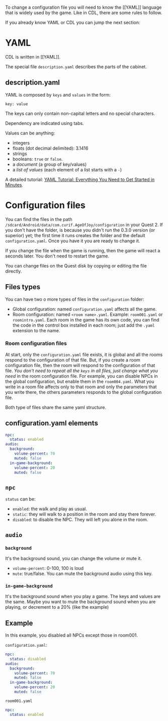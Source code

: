 To change a configuration file you will need to know the [[YAML]] language that is widely used by the game. Like in CDL, there are some rules to follow.

If you already know YAML or CDL you can jump the next section:


# YAML

CDL is written in [[YAML]].

The special file ```description.yaml``` describes the parts of the cabinet.

## description.yaml

YAML is composed by `keys` and `values` in the form:
```
key: value
```
The keys can only contain non-capital letters and no special characters.

Dependency are indicated using tabs. 

Values can be anything:
* integers
* floats (dot decimal delimited): 3.1416
* strings
* booleans: `true` or `false`.
* a *document* (a group of key/values) 
* a *list of values* (each element of a list starts with a `-`)

A detailed tutorial: [YAML Tutorial: Everything You Need to Get Started in Minutes](https://www.cloudbees.com/blog/yaml-tutorial-everything-you-need-get-started).

# Configuration files

You can find the files in the path `/sdcard/Android/data/com.curif.AgeOfJoy/configuration` in your Quest 2. If you don't have the folder, is because you didn't run the 0.3.0 version (or superior) yet; the first time it runs creates the folder and the default `configuration.yaml`. Once you have it you are ready to change it.

If you change the file when the game is running, then the game will react a seconds later. You don't need to restart the game.

You can change files on the Quest disk by copying or editing the file directly.

## Files types

You can have two o more types of files in the `configuration` folder:
- Global configuration: named `configuration.yaml` affects all the game.
- Room configuration: named `<room name>.yaml`. Example: `room001.yaml` or `roomintro.yaml`. Each room in the game has its own code, you can find the code in the control box installed in each room; just add the `.yaml` extension to the name.

### Room configuration files
At start, only the `configuration.yaml` file exists, it is global and all the rooms respond to the configuration of that file. But, if you create a room configuration file, then the room will respond to the configuration of that file. _You don't need to repeat all the `keys` in all files, just change what you need_ in the room configuration file. For example, you can disable NPCs in the global configuration, but enable them in the `room004.yaml`. What you write in a room file affects only to that room and only the parameters that you write there, the others parameters responds to the global configuration file.

Both type of files share the same yaml structure.

## configuration.yaml elements

```yaml
npc:
  status: enabled
audio:
  background:
    volume-percent: 70	
    muted: false
  in-game-background:
    volume-percent: 20
    muted: false
```

## `npc`

`status` can be:
* `enabled`: the walk and play as usual.
* `static`: they will walk to a position in the room and stay there forever.
* `disabled`: to disable the NPC. They will left you alone in the room.

## `audio`
### `background` 
It's the background sound, you can change the volume or mute it.
* `volume-percent`: 0-100, 100 is loud
* `mute`: true/false. You can mute the background audio using this key.
### `in-game-background` 
It's the background sound when you play a game. The keys and values are the same. Maybe you want to mute the background sound when you are playing, or decrement to a 20% (like the example)

## Example

In this example, you disabled all NPCs except those in room001.

`configuration.yaml`:
```yaml
npc:
  status: disabled
audio:
  background:
    volume-percent: 70	
    muted: false
  in-game-background:
    volume-percent: 20
    muted: false
```
`room001.yaml`
```yaml
npc:
  status: enabled
```
